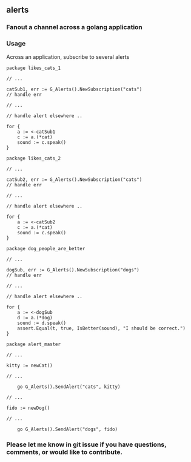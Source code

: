 ## alerts 

### Fanout a channel across a golang application


### Usage

Across an application, subscribe to several alerts

```
package likes_cats_1

// ...

catSub1, err := G_Alerts().NewSubscription("cats")
// handle err

// ...

// handle alert elsewhere ..

for {
	a := <-catSub1 
	c := a.(*cat)
	sound := c.speak()
}

```

```
package likes_cats_2 

// ...

catSub2, err := G_Alerts().NewSubscription("cats")
// handle err

// ...

// handle alert elsewhere ..

for {
	a := <-catSub2 
	c := a.(*cat)
	sound := c.speak()
}
```

```
package dog_people_are_better

// ...

dogSub, err := G_Alerts().NewSubscription("dogs")
// handle err

// ...

// handle alert elsewhere ..

for {
	a := <-dogSub
	d := a.(*dog)
	sound := d.speak()
	assert.Equal(t, true, IsBetter(sound), "I should be correct.")
}
```

```
package alert_master

// ...

kitty := newCat()

// ...

	go G_Alerts().SendAlert("cats", kitty)

// ...

fido := newDog()

// ...

	go G_Alerts().SendAlert("dogs", fido)

```


### Please let me know in git issue if you have questions, comments, or would like to contribute. 
